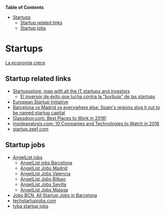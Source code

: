 **Table of Contents**
<!-- MarkdownTOC -->

- [Startups](#startups)
	- [Startup related links](#startup-related-links)
	- [Startup jobs](#startup-jobs)

<!-- /MarkdownTOC -->


# Startups
[La economía crece](mkeiser.md)

## Startup related links
- [Startupxplore, map with all the IT startups and investors](https://startupxplore.com/)
	- [El inversor de éxito que lucha contra la "burbuja" de las startups](http://startupxplore.com/blog/es/bill-gurley-burbuja-startup/)
- [European Startup Initiative](http://www.startupheatmap.eu/)
- [Barcelona vs Madrid vs everywhere else: Spain's regions slug it out to be named startup capital](http://www.zdnet.com/article/barcelona-vs-madrid-vs-everywhere-else-spains-regions-slug-it-out-to-be-startup-capital/)
- [Glassdoor.com: Best Places to Work in 2016!](https://www.glassdoor.com/Best-Places-to-Work-LST_KQ0,19.htm)
- [insideanalysis.com: 10 Companies and Technologies to Watch in 2016](http://insideanalysis.com/2016/01/20535/)
- [startup.zeef.com](https://startup.zeef.com/)

## Startup jobs
- [AngelList jobs](https://angel.co)
	- [AngelList jobs Barcelona](https://angel.co/barcelona)
	- [AngelList Jobs Madrid](https://angel.co/barcelona)
	- [AngelList Jobs Valencia](https://angel.co/valencia)
	- [AngelList Jobs Bilbao](https://angel.co/bilbao)
	- [AngelList Jobs Sevilla](https://angel.co/sevilla)
	- [AngelList Jobs Malaga](https://angel.co/malaga)
- [Jobs BCN, All Startup Jobs in Barcelona](http://www.jobsbcn.com/)
- [techstartupjobs.com](http://www.techstartupjobs.com/)
- [tyba startup jobs](http://tyba.com/)
